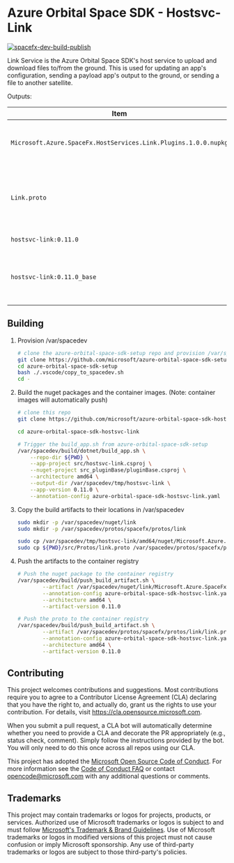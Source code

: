 # Azure Orbital Space SDK - Hostsvc-Link

[![spacefx-dev-build-publish](https://github.com/microsoft/azure-orbital-space-sdk-core/actions/workflows/devcontainer-feature-build-publish.yml/badge.svg)](https://github.com/microsoft/azure-orbital-space-sdk-core/actions/workflows/devcontainer-feature-build-publish.yml)

Link Service is the Azure Orbital Space SDK's host service to upload and download files to/from the ground. This is used for updating an app's configuration, sending a payload app's output to the ground, or sending a file to another satellite.

Outputs:

| Item                                                            | Description                                                                      |
| --------------------------------------------------------------- | -------------------------------------------------------------------------------- |
| `Microsoft.Azure.SpaceFx.HostServices.Link.Plugins.1.0.0.nupkg` | DotNet Nuget Package for building Hostsvc-Link Plugins                           |
| `Link.proto`                                                    | A protobuf file for serializing and deserializing messages used by Hostsvc-Link. |
| `hostsvc-link:0.11.0`                                           | Container image for app                                                          |
| `hostsvc-link:0.11.0_base`                                      | Base container image for app.  Requires SpaceSDK_Base and build service          |

## Building

1. Provision /var/spacedev

    ```bash
    # clone the azure-orbital-space-sdk-setup repo and provision /var/spacedev
    git clone https://github.com/microsoft/azure-orbital-space-sdk-setup
    cd azure-orbital-space-sdk-setup
    bash ./.vscode/copy_to_spacedev.sh
    cd -
    ```

1. Build the nuget packages and the container images.  (Note: container images will automatically push)

    ```bash
    # clone this repo
    git clone https://github.com/microsoft/azure-orbital-space-sdk-hostsvc-link

    cd azure-orbital-space-sdk-hostsvc-link

    # Trigger the build_app.sh from azure-orbital-space-sdk-setup
    /var/spacedev/build/dotnet/build_app.sh \
        --repo-dir ${PWD} \
        --app-project src/hostsvc-link.csproj \
        --nuget-project src_pluginBase/pluginBase.csproj \
        --architecture amd64 \
        --output-dir /var/spacedev/tmp/hostsvc-link \
        --app-version 0.11.0 \
        --annotation-config azure-orbital-space-sdk-hostsvc-link.yaml
    ```

1. Copy the build artifacts to their locations in /var/spacedev

    ```bash
    sudo mkdir -p /var/spacedev/nuget/link
    sudo mkdir -p /var/spacedev/protos/spacefx/protos/link

    sudo cp /var/spacedev/tmp/hostsvc-link/amd64/nuget/Microsoft.Azure.SpaceFx.HostServices.link.Plugins.0.11.0.nupkg /var/spacedev/nuget/link/
    sudo cp ${PWD}/src/Protos/link.proto /var/spacedev/protos/spacefx/protos/link/
    ```

1. Push the artifacts to the container registry

    ```bash
    # Push the nuget package to the container registry
    /var/spacedev/build/push_build_artifact.sh \
            --artifact /var/spacedev/nuget/link/Microsoft.Azure.SpaceFx.HostServices.link.Plugins.0.11.0.nupkg \
            --annotation-config azure-orbital-space-sdk-hostsvc-link.yaml \
            --architecture amd64 \
            --artifact-version 0.11.0

    # Push the proto to the container registry
    /var/spacedev/build/push_build_artifact.sh \
            --artifact /var/spacedev/protos/spacefx/protos/link/link.proto \
            --annotation-config azure-orbital-space-sdk-hostsvc-link.yaml \
            --architecture amd64 \
            --artifact-version 0.11.0
    ```

## Contributing

This project welcomes contributions and suggestions.  Most contributions require you to agree to a
Contributor License Agreement (CLA) declaring that you have the right to, and actually do, grant us
the rights to use your contribution. For details, visit https://cla.opensource.microsoft.com.

When you submit a pull request, a CLA bot will automatically determine whether you need to provide
a CLA and decorate the PR appropriately (e.g., status check, comment). Simply follow the instructions
provided by the bot. You will only need to do this once across all repos using our CLA.

This project has adopted the [Microsoft Open Source Code of Conduct](https://opensource.microsoft.com/codeofconduct/).
For more information see the [Code of Conduct FAQ](https://opensource.microsoft.com/codeofconduct/faq/) or
contact [opencode@microsoft.com](mailto:opencode@microsoft.com) with any additional questions or comments.

## Trademarks

This project may contain trademarks or logos for projects, products, or services. Authorized use of Microsoft
trademarks or logos is subject to and must follow
[Microsoft's Trademark & Brand Guidelines](https://www.microsoft.com/en-us/legal/intellectualproperty/trademarks/usage/general).
Use of Microsoft trademarks or logos in modified versions of this project must not cause confusion or imply Microsoft sponsorship.
Any use of third-party trademarks or logos are subject to those third-party's policies.
